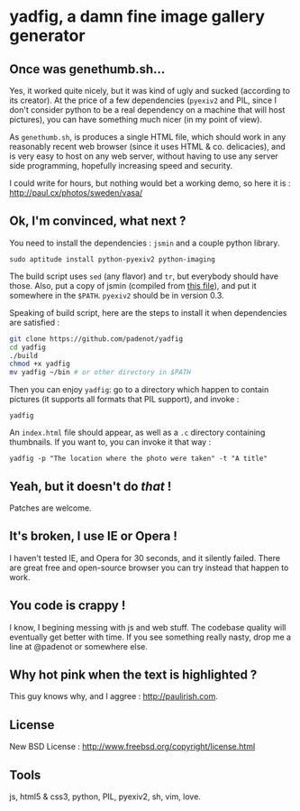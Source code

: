 # yadfig, a damn fine image gallery generator

## Once was genethumb.sh…

Yes, it worked quite nicely, but it was kind of ugly and sucked (according to
its creator). At the price of a few dependencies (`pyexiv2` and PIL, since I don't
consider python to be a real dependency on a machine that will host pictures),
you can have something much nicer (in my point of view).

As `genethumb.sh`, is produces a single HTML file, which should work in any
reasonably recent web browser (since it uses HTML & co. delicacies), and is very
easy to host on any web server, without having to use any server side
programming, hopefully increasing speed and security.

I could write for hours, but nothing would bet a working demo, so here it is :
http://paul.cx/photos/sweden/vasa/

## Ok, I'm convinced, what next ?

You need to install the dependencies : `jsmin` and a couple python library.

    sudo aptitude install python-pyexiv2 python-imaging

The build script uses `sed` (any flavor) and `tr`, but everybody should have
those. Also, put a copy of jsmin (compiled from 
[this file](http://www.crockford.com/javascript/jsmin.c)), and put it somewhere in
the `$PATH`. `pyexiv2` should be in version 0.3.

Speaking of build script, here are the steps to install it when dependencies are
satisfied :

``` sh
git clone https://github.com/padenot/yadfig
cd yadfig
./build
chmod +x yadfig
mv yadfig ~/bin # or other directory in $PATH
````

Then you can enjoy `yadfig`: go to a directory which happen to contain pictures
(it supports all formats that PIL support), and invoke :

```
yadfig
```

An `index.html` file should appear, as well as a `.c` directory containing
thumbnails. If you want to, you can invoke it that way :

```
yadfig -p "The location where the photo were taken" -t "A title"
```

## Yeah, but it doesn't do _that_ !
Patches are welcome.

## It's broken, I use IE or Opera !
I haven't tested IE, and Opera for 30 seconds, and it silently failed. There are
great free and open-source browser you can try instead that happen to work.

## You code is crappy !
I know, I begining messing with js and web stuff. The codebase quality will
eventually get better with time. If you see something really nasty, drop me a
line at @padenot or somewhere else.

## Why hot pink when the text is highlighted ?
This guy knows why, and I aggree : http://paulirish.com.

## License
New BSD License : http://www.freebsd.org/copyright/license.html

## Tools
js, html5 & css3, python, PIL, pyexiv2, sh, vim, love.
